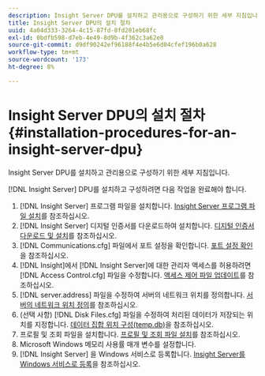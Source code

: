 ```yaml
---
description: Insight Server DPU를 설치하고 관리용으로 구성하기 위한 세부 지침입니다.
title: Insight Server DPU의 설치 절차
uuid: 4a04d333-3264-4c15-87fd-8fd201eb68fc
exl-id: 0bdfb598-d7eb-4e49-8d9b-4f362c3a62e8
source-git-commit: d9df90242ef96188f4e4b5e6d04cfef196b0a628
workflow-type: tm+mt
source-wordcount: '173'
ht-degree: 8%

---
```


# Insight Server DPU의 설치 절차{#installation-procedures-for-an-insight-server-dpu}

Insight Server DPU를 설치하고 관리용으로 구성하기 위한 세부 지침입니다.

[!DNL Insight Server] DPU를 설치하고 구성하려면 다음 작업을 완료해야 합니다.

1. [!DNL Insight Server] 프로그램 파일을 설치합니다. [Insight Server 프로그램 파일 설치](../../../../home/c-inst-svr/c-install-ins-svr/t-install-proc-inst-svr-dpu/t-install-prgm-files.md#task-1e6251fd39714186baa40d38f23d0088)를 참조하십시오.
1. [!DNL Insight Server] 디지털 인증서를 다운로드하여 설치합니다. [디지털 인증서 다운로드 및 설치](../../../../home/c-inst-svr/c-install-ins-svr/t-install-proc-inst-svr-dpu/c-dnld-dgtl-cert/c-dnld-dgtl-cert.md#concept-4f79c240492f4e52b6375b4b3bbefa17)를 참조하십시오.
1. [!DNL Communications.cfg] 파일에서 포트 설정을 확인합니다. [포트 설정 확인](../../../../home/c-inst-svr/c-install-ins-svr/t-install-proc-inst-svr-dpu/t-chk-pt-stgs.md#task-a91191b0a19e4437aa535a27c734ae64)을 참조하십시오.
1. [!DNL Insight]에서 [!DNL Insight Server]에 대한 관리자 액세스를 허용하려면 [!DNL Access Control.cfg] 파일을 수정합니다. [액세스 제어 파일 업데이트](../../../../home/c-inst-svr/c-install-ins-svr/t-install-proc-inst-svr-dpu/c-updt-accss-ctrl-file.md#concept-fb9aa0c0e0664c018528f56d01c4808d)를 참조하십시오.
1. [!DNL server.address] 파일을 수정하여 서버의 네트워크 위치를 정의합니다. [서버의 네트워크 위치 정의](../../../../home/c-inst-svr/c-install-ins-svr/t-install-proc-inst-svr-dpu/c-svrs-ntwk-loc/c-svrs-ntwk-loc.md#concept-87dd2aa3448c415ca1285bc445a8c649)를 참조하십시오.
1. (선택 사항) [!DNL Disk Files.cfg] 파일을 수정하여 처리된 데이터가 저장되는 위치를 지정합니다. [데이터 집합 위치 구성(temp.db)](../../../../home/c-inst-svr/c-install-ins-svr/t-install-proc-inst-svr-dpu/t-cfg-loc-dtst.md#task-f645eefecb154e679acbb480a07c1f0e)을 참조하십시오.
1. 프로필 및 조회 파일을 설치합니다. [프로필 및 조회 파일 설치](../../../../home/c-inst-svr/c-install-ins-svr/t-install-proc-inst-svr-dpu/c-install-prof-lkup-files.md#concept-1631895d09a14dc99316bf8cf166fdfc)를 참조하십시오.
1. Microsoft Windows 메모리 사용률 매개 변수를 설정합니다.
1. [!DNL Insight Server] 을 Windows 서비스로 등록합니다. [Insight Server를 Windows 서비스로 등록](../../../../home/c-inst-svr/c-install-ins-svr/t-install-proc-inst-svr-dpu/c-reg-wdws-svc.md#concept-f2c7aa891d544a2595aa01d0d796a540)을 참조하십시오.
